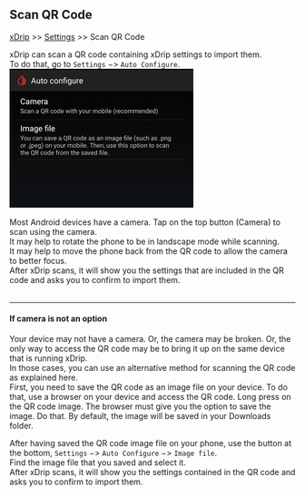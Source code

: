 ## Scan QR Code
[xDrip](../../README.md) >> [Settings](../Settings.md) >> Scan QR Code  
  
xDrip can scan a QR code containing xDrip settings to import them.  
To do that, go to `Settings` &#8722;> `Auto Configure`.  
![](./images/AutoConfigure.png)  

Most Android devices have a camera.  Tap on the top button (Camera) to scan using the camera.  
It may help to rotate the phone to be in landscape mode while scanning.  
It may help to move the phone back from the QR code to allow the camera to better focus.  
After xDrip scans, it will show you the settings that are included in the QR code and asks you to confirm to import them.  
<br/>  
  
---  

#### **If camera is not an option**  
Your device may not have a camera.  Or, the camera may be broken.  Or, the only way to access the QR code may be to bring it up on the same device that is running xDrip.  
In those cases, you can use an alternative method for scanning the QR code as explained here.  
First, you need to save the QR code as an image file on your device.  To do that, use a browser on your device and access the QR code.  Long press on the QR code image.  The browser must give you the option to save the image.  Do that.  By default, the image will be saved in your Downloads folder.  

After having saved the QR code image file on your phone, use the button at the bottom, `Settings` &#8722;> `Auto Configure` &#8722;> `Image file`.  
Find the image file that you saved and select it.  
After xDrip scans, it will show you the settings contained in the QR code and asks you to confirm to import them.  

  
